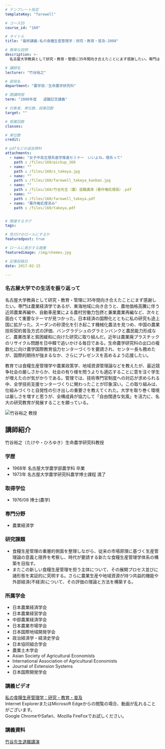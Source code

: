```yaml
---
# テンプレート指定
templateKey: "farewell"

# コースID
course_id: "160"

# タイトル
title: "最終講義-私の食糧生産管理学：研究・教育・普及-2008"

# 簡単な説明
description: >-
  名古屋大学教員として研究・教育・管理に35年間向き合えたことにまず感謝したい。専門は農業経済学であるが、東海地域に向き合うと、農地価格高騰に伴う近郊農業再編や、自動車産業による農村労働力包摂と兼業...

# 講師名
lecturer: "竹谷裕之"

# 部局名
department: "農学部／生命農学研究科"

# 開講時限
term: "2008年度	退職記念講義"

# 対象者、単位数、授業回数
target: ""

# 授業回数
classes: 

# 単位数
credit: 

# pdfなどの追加資料
attachments: 
  - name: "女子中高生理系進学推進セミナー　いいよね，理系って" 
    path : /files/160/pickup_160
  - name: "" 
    path : /files/160/s_takeya.jpg
  - name: "" 
    path : /files/160/farewell_takeya_kanban.jpg
  - name: "" 
    path : /files/160/竹谷先生（農）退職講演（著作権処理版）.pdf
  - name: "" 
    path : /files/160/farewell_takeya.pdf
  - name: "著作権処理済み" 
    path : /files/160/takeya.pdf


# 関連するタグ
tags:

# 色付けのロールにするか
featuredpost: true

# ロールに表示する画像
featuredimage: /img/chemex.jpg

# 記事投稿日
date: 2017-02-15

---
```

### 名古屋大学での生活を振り返って 

名古屋大学教員として研究・教育・管理に35年間向き合えたことにまず感謝したい。専門は農業経済学であるが、東海地域に向き合うと、農地価格高騰に伴う近郊農業再編や、自動車産業による農村労働力包摂と兼業農業再編など、次々と面白くて重要なテーマが見つかった。日本経済の国際化とともに私の研究も途上国に拡がった。スーダンの砂漠化を引き起こす機械化農法を見つめ、中国の農業技術契約普及方式の評価、バングラデシュのグラミンバンクと農民能力形成など、農業改革と貧困緩和に向けた研究に取り組んだ。近年は農業廃プラスチックのリサイクル問題を日中韓で追いかける毎日である。生命農学研究科の出口の複数化に向け農学国際教育協力センターづくりを要請され、センター長も務めたが、国際的期待が強まるなか、さらにプレゼンスを高めるよう応援したい。 

教育では食糧生産管理学や農業政策学、地域資源管理論などを教えたが、最近競争社会の厳しさからか、社会の有り様を問うよりも適応することに意を注ぐ学生が増えたのが気がかりである。管理では、技術専門官制度への対応が求められる中、全学技術支援センターづくりに関わったことが印象深い。この取り組みは、仕組みづくりと自発性の引き出しの重要さを教えてくれた。大学を取り巻く環境は厳しさを増すと思うが、全構成員が協力して「自由闊達な気風」を活力に、名大の研究教育が発展することを願っている。

![竹谷裕之 教授](/files/160/s_takeya.jpg) 
## 講師紹介

竹谷裕之（たけや・ひろゆき）生命農学研究科教授 

### 学歴

  * 1968年 名古屋大学農学部農学科 卒業
  * 1973年 名古屋大学農学研究科農学博士課程 満了

### 取得学位

  * 1976/08 博士(農学)

### 専門分野

  * 農業経済学

### 研究課題

  * 食糧生産管理の重層的側面を整理しながら、従来の市場原理に基づく生産管理論の意義と限界を考察し、時代が要請する新たな食糧生産管理学体系の構築を目指す。
  * またこの新しい食糧生産管理を担う主体について、その展開プロセス並びに諸形態を実証的に究明する。さらに農業生産や地域資源が持つ共益的機能や外部経済(不経済)について、その評価の理論と方法を構築する。

### 所属学会

  * 日本農業経済学会
  * 日本農業経営学会
  * 中部農業経済学会
  * 日本農業市場学会
  * 日本国際地域開発学会
  * 政治経済学・経済史学会
  * 日本協同組合学会
  * 農業土木学会
  * Asian Society of Agricultural Economists
  * International Association of Agricultural Economists
  * Journal of Extension Systems
  * 日本国際開発学会
### 講義ビデオ

[私の食糧生産管理学：研究・教育・普及](http://nuvideo.media.nagoya-u.ac.jp/embed/ded583cf0d5b83bed3407310cf0c46d338100ff1)  
Internet ExplorerまたはMicrosoft Edgeからの閲覧の場合、動画が乱れることがございます。  
Google ChromeやSafari、Mozilla FireFoxでお試しください。 

### 講義資料


[竹谷先生退職講演](/files/160/takeya.pdf) 
